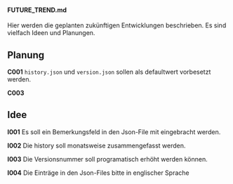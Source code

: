 #### FUTURE_TREND.md

Hier werden die geplanten zukünftigen Entwicklungen beschrieben.
Es sind vielfach Ideen und Planungen.


## Planung

**C001** `history.json` und `version.json` sollen als defaultwert vorbesetzt werden.

**C003** 

## Idee

**I001** Es soll ein Bemerkungsfeld in den Json-File mit eingebracht werden.

**I002** Die history soll monatsweise zusammengefasst werden.

**I003** Die Versionsnummer soll programatisch erhöht werden können.

**I004** Die Einträge in den Json-Files bitte in englischer Sprache

